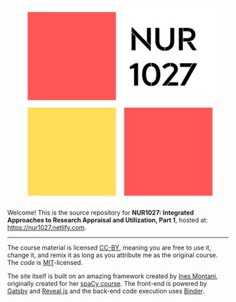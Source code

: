 <p align="center">
<a href="https://nur1027.netlify.com"><img src="static/logo.svg" align="center" width="450px" alt="NUR1027"></a>
</p>


Welcome! This is the source repository for **NUR1027: Integrated Approaches to Research Appraisal and Utilization, Part 1**, hosted at: <https://nur1027.netlify.com>.

---

The course material is licensed [CC-BY](https://creativecommons.org/licenses/by/4.0/), meaning you are free to use it, change it, and remix it as long as you attribute me as the original course.  The _code_ is [MIT](https://opensource.org/licenses/MIT)-licensed.

The site itself is built on an amazing framework created by <a href='https://ines.io/'>Ines Montani</a>, originally created for her [spaCy course](https://course.spacy.io).  The front-end is powered by
[Gatsby](http://gatsbyjs.org/) and [Reveal.js](https://revealjs.com) and the
back-end code execution uses [Binder](https://mybinder.org).